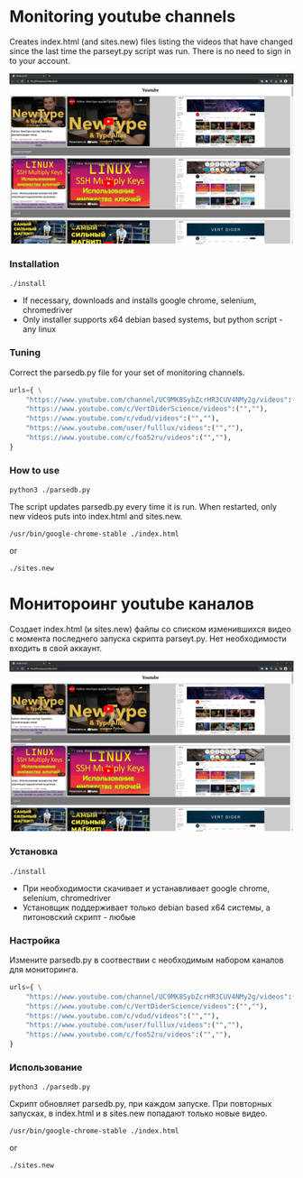 # Monitoring youtube channels

Creates index.html (and sites.new) files listing the videos that have changed since the last time the parseyt.py script was run.
There is no need to sign in to your account.

![](screenshot.png)

### Installation

```
./install
```

  * If necessary, downloads and installs google chrome, selenium, chromedriver
  * Only installer supports x64 debian based systems, but python script - any linux

### Tuning

Correct the parsedb.py file for your set of monitoring channels.

```python
urls={ \
    "https://www.youtube.com/channel/UC9MK8SybZcrHR3CUV4NMy2g/videos":("",""),
    "https://www.youtube.com/c/VertDiderScience/videos":("",""),
    "https://www.youtube.com/c/vdud/videos":("",""),
    "https://www.youtube.com/user/fulllux/videos":("",""),
    "https://www.youtube.com/c/foo52ru/videos":("",""),
}
```
### How to use

```
python3 ./parsedb.py
```

The script updates parsedb.py every time it is run. When restarted, only new videos puts into index.html and sites.new.

```
/usr/bin/google-chrome-stable ./index.html
```
or
```
./sites.new
```

# Монитороинг youtube каналов

Создает index.html (и sites.new) файлы со списком изменившихся видео с момента последнего запуска скрипта parseyt.py.
Нет необходимости входить в свой аккаунт.

![](screenshot.png)

### Установка

```
./install
```
 * При необходимости скачивает и устанавливает google chrome, selenium, chromedriver
 * Установщик поддерживает только debian based x64 системы, а питоновский скрипт - любые

### Настройка

Измените parsedb.py в соотвествии с необходимым набором каналов для мониторинга.

```python
urls={ \
    "https://www.youtube.com/channel/UC9MK8SybZcrHR3CUV4NMy2g/videos":("",""),
    "https://www.youtube.com/c/VertDiderScience/videos":("",""),
    "https://www.youtube.com/c/vdud/videos":("",""),
    "https://www.youtube.com/user/fulllux/videos":("",""),
    "https://www.youtube.com/c/foo52ru/videos":("",""),
}
```
### Использование

```
python3 ./parsedb.py
```

Скрипт обновляет parsedb.py, при каждом запуске. При повторных запусках, в index.html и в sites.new попадают только новые видео.

```
/usr/bin/google-chrome-stable ./index.html
```
or
```
./sites.new
```
